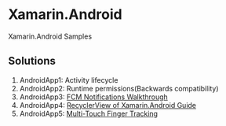 # Xamarin.Android
Xamarin.Android Samples

## Solutions
1. AndroidApp1: Activity lifecycle
2. AndroidApp2: Runtime permissions(Backwards compatibility)
3. AndroidApp3: [FCM Notifications Walkthrough](https://developer.xamarin.com/guides/android/data-and-cloud-services/google-messaging/remote-notifications-with-fcm/)
4. AndroidApp4: [RecyclerView of Xamarin.Android Guide](https://docs.microsoft.com/en-us/xamarin/android/user-interface/layouts/recycler-view/)
5. AndroidApp5: [Multi-Touch Finger Tracking](https://docs.microsoft.com/en-us/xamarin/android/app-fundamentals/touch/touch-tracking)